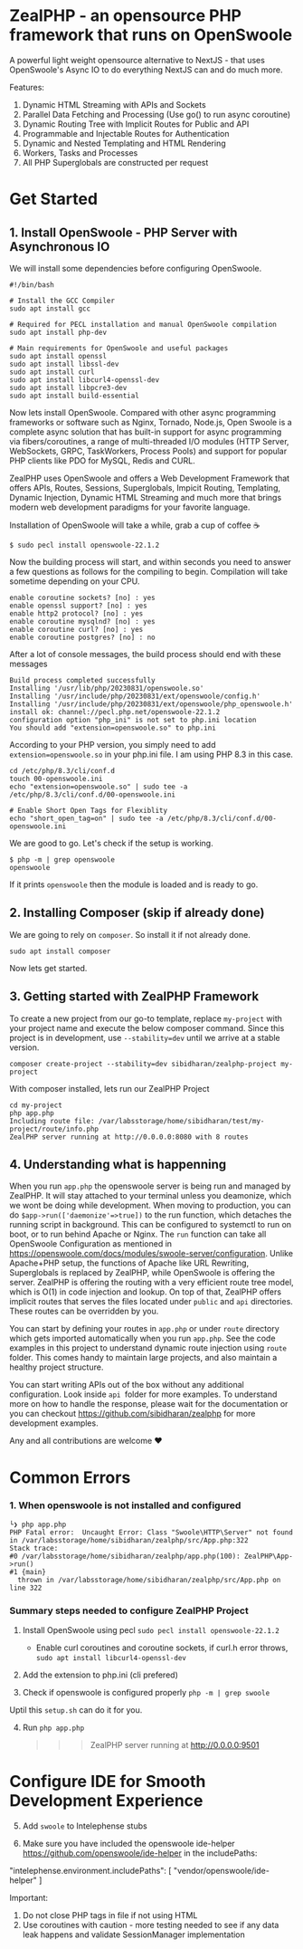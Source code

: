 # ZealPHP - an opensource PHP framework that runs on OpenSwoole

A powerful light weight opensource alternative to NextJS - that uses OpenSwoole's Async IO to do everything NextJS can and do much more. 

Features:
1. Dynamic HTML Streaming with APIs and Sockets
2. Parallel Data Fetching and Processing (Use go() to run async coroutine)
3. Dynamic Routing Tree with Implicit Routes for Public and API 
4. Programmable and Injectable Routes for Authentication
5. Dynamic and Nested Templating and HTML Rendering
6. Workers, Tasks and Processes
7. All PHP Superglobals are constructed per request

# Get Started

## 1. Install OpenSwoole - PHP Server with Asynchronous IO
We will install some dependencies before configuring OpenSwoole. 

```
#!/bin/bash

# Install the GCC Compiler
sudo apt install gcc

# Required for PECL installation and manual OpenSwoole compilation
sudo apt install php-dev

# Main requirements for OpenSwoole and useful packages
sudo apt install openssl
sudo apt install libssl-dev
sudo apt install curl
sudo apt install libcurl4-openssl-dev
sudo apt install libpcre3-dev
sudo apt install build-essential
```

Now lets install OpenSwoole. Compared with other async programming frameworks or software such as Nginx, Tornado, Node.js, Open Swoole is a complete async solution that has built-in support for async programming via fibers/coroutines, a range of multi-threaded I/O modules (HTTP Server, WebSockets, GRPC, TaskWorkers, Process Pools) and support for popular PHP clients like PDO for MySQL, Redis and CURL.

ZealPHP uses OpenSwoole and offers a Web Development Framework that offers APIs, Routes, Sessions, Superglobals, Impicit Routing, Templating, Dynamic Injection, Dynamic HTML Streaming and much more that brings modern web development paradigms for your favorite language. 

Installation of OpenSwoole will take a while, grab a cup of coffee ☕

```
$ sudo pecl install openswoole-22.1.2
```
Now the building process will start, and within seconds you need to answer a few questions as follows for the compiling to begin. Compilation will take sometime depending on your CPU.

```
enable coroutine sockets? [no] : yes
enable openssl support? [no] : yes
enable http2 protocol? [no] : yes
enable coroutine mysqlnd? [no] : yes
enable coroutine curl? [no] : yes
enable coroutine postgres? [no] : no
```

After a lot of console messages, the build process should end with these messages

```
Build process completed successfully
Installing '/usr/lib/php/20230831/openswoole.so'
Installing '/usr/include/php/20230831/ext/openswoole/config.h'
Installing '/usr/include/php/20230831/ext/openswoole/php_openswoole.h'
install ok: channel://pecl.php.net/openswoole-22.1.2
configuration option "php_ini" is not set to php.ini location
You should add "extension=openswoole.so" to php.ini
```

According to your PHP version, you simply need to add `extension=openswoole.so` in your php.ini file. I am using PHP 8.3 in this case.

```
cd /etc/php/8.3/cli/conf.d
touch 00-openswoole.ini
echo "extension=openswoole.so" | sudo tee -a /etc/php/8.3/cli/conf.d/00-openswoole.ini

# Enable Short Open Tags for Flexiblity
echo "short_open_tag=on" | sudo tee -a /etc/php/8.3/cli/conf.d/00-openswoole.ini

```

We are good to go. Let's check if the setup is working. 

```
$ php -m | grep openswoole
openswoole
```

If it prints `openswoole` then the module is loaded and is ready to go. 

## 2. Installing Composer (skip if already done)

We are going to rely on `composer`. So install it if not already done.
```
sudo apt install composer 
```
Now lets get started. 

## 3. Getting started with ZealPHP Framework

To create a new project from our go-to template, replace `my-project` with your project name and execute the below composer command. Since this project is in development, use `--stability=dev` until we arrive at a stable version.  

```
composer create-project --stability=dev sibidharan/zealphp-project my-project 
```

With composer installed, lets run our ZealPHP Project

```
cd my-project
php app.php 
Including route file: /var/labsstorage/home/sibidharan/test/my-project/route/info.php
ZealPHP server running at http://0.0.0.0:8080 with 8 routes
```

## 4. Understanding what is happenning

When you run `app.php` the openswoole server is being run and managed by ZealPHP. It will stay attached to your terminal unless you deamonize, which we wont be doing while development. When moving to production, you can do `$app->run(['daemonize'=>true])` to the run function, which detaches the running script in background. This can be configured to systemctl to run on boot, or to run behind Apache or Nginx. The `run` function can take all OpenSwoole Configuration as mentioned in https://openswoole.com/docs/modules/swoole-server/configuration. Unlike Apache+PHP setup, the functions of Apache like URL Rewriting, Superglobals is replaced by ZealPHP, while OpenSwoole is offering the server. ZealPHP is offering the routing with a very efficient route tree model, which is O(1) in code injection and lookup. On top of that, ZealPHP offers implicit routes that serves the files located under `public` and `api` directories. These routes can be overridden by you.

You can start by defining your routes in `app.php` or under `route` directory which gets imported automatically when you run `app.php`. See the code examples in this project to understand dynamic route injection using `route` folder. This comes handy to maintain large projects, and also maintain a healthy project structure.

You can start writing APIs out of the box without any additional configuration. Look inside `api `folder for more examples. To understand more on how to handle the response, please wait for the documentation or you can checkout https://github.com/sibidharan/zealphp for more development examples. 

Any and all contributions are welcome ❤️


# Common Errors

### 1. When openswoole is not installed and configured

```
└❯ php app.php 
PHP Fatal error:  Uncaught Error: Class "Swoole\HTTP\Server" not found in /var/labsstorage/home/sibidharan/zealphp/src/App.php:322
Stack trace:
#0 /var/labsstorage/home/sibidharan/zealphp/app.php(100): ZealPHP\App->run()
#1 {main}
  thrown in /var/labsstorage/home/sibidharan/zealphp/src/App.php on line 322
```

### Summary steps needed to configure ZealPHP Project

1. Install OpenSwoole using pecl
    `sudo pecl install openswoole-22.1.2`
    - Enable curl coroutines and coroutine sockets, if curl.h error throws, `sudo apt install libcurl4-openssl-dev`

2. Add the extension to php.ini (cli prefered)
    
3. Check if openswoole is configured properly
    ` php -m | grep swoole `

Uptil this `setup.sh` can do it for you. 

4. Run 
    `php app.php`
    >>> ZealPHP server running at http://0.0.0.0:9501

# Configure IDE for Smooth Development Experience

5. Add `swoole` to Intelephense stubs 

6. Make sure you have included the openswoole ide-helper https://github.com/openswoole/ide-helper in the includePaths:

"intelephense.environment.includePaths": [
  "vendor/openswoole/ide-helper"
]

Important:
1. Do not close PHP tags in file if not using HTML 
2. Use coroutines with caution - more testing needed to see if any data leak happens and validate SessionManager implementation
